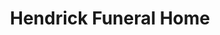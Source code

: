 ---
title: "Hendrick Funeral Home"
url: /elizabethtown/hendrick-funeral-home/
shop: funeral directors
---